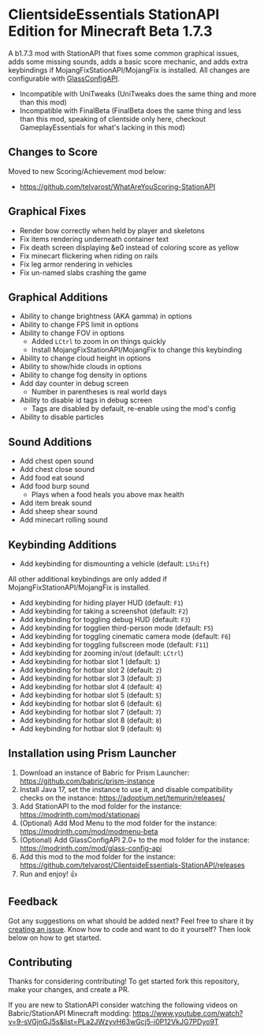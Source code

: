 # ClientsideEssentials StationAPI Edition for Minecraft Beta 1.7.3

A b1.7.3 mod with StationAPI that fixes some common graphical issues, adds some missing sounds, adds a basic score mechanic, and adds extra keybindings if MojangFixStationAPI/MojangFix is installed.
All changes are configurable with [GlassConfigAPI](https://modrinth.com/mod/glass-config-api).
- Incompatible with UniTweaks (UniTweaks does the same thing and more than this mod)
- Incompatible with FinalBeta (FinalBeta does the same thing and less than this mod, speaking of clientside only here, checkout GameplayEssentials for what's lacking in this mod)

## Changes to Score

Moved to new Scoring/Achievement mod below:
- https://github.com/telvarost/WhatAreYouScoring-StationAPI

## Graphical Fixes

- Render bow correctly when held by player and skeletons
- Fix items rendering underneath container text
- Fix death screen displaying &e0 instead of coloring score as yellow
- Fix minecart flickering when riding on rails
- Fix leg armor rendering in vehicles
- Fix un-named slabs crashing the game

## Graphical Additions

- Ability to change brightness (AKA gamma) in options
- Ability to change FPS limit in options
- Ability to change FOV in options
  - Added `LCtrl` to zoom in on things quickly
  - Install MojangFixStationAPI/MojangFix to change this keybinding
- Ability to change cloud height in options
- Ability to show/hide clouds in options
- Ability to change fog density in options
- Add day counter in debug screen
  - Number in parentheses is real world days
- Ability to disable id tags in debug screen
  - Tags are disabled by default, re-enable using the mod's config
- Ability to disable particles

## Sound Additions

- Add chest open sound
- Add chest close sound
- Add food eat sound
- Add food burp sound
  - Plays when a food heals you above max health
- Add item break sound
- Add sheep shear sound
- Add minecart rolling sound

## Keybinding Additions
- Add keybinding for dismounting a vehicle (default: `LShift`)

All other additional keybindings are only added if MojangFixStationAPI/MojangFix is installed.
- Add keybinding for hiding player HUD (default: `F1`)
- Add keybinding for taking a screenshot (default: `F2`)
- Add keybinding for toggling debug HUD (default: `F3`)
- Add keybinding for togglien third-person mode (default: `F5`)
- Add keybinding for toggling cinematic camera mode (default: `F6`)
- Add keybinding for toggling fullscreen mode (default: `F11`)
- Add keybinding for zooming in/out (default: `LCtrl`)
- Add keybinding for hotbar slot 1 (default: `1`)
- Add keybinding for hotbar slot 2 (default: `2`)
- Add keybinding for hotbar slot 3 (default: `3`)
- Add keybinding for hotbar slot 4 (default: `4`)
- Add keybinding for hotbar slot 5 (default: `5`)
- Add keybinding for hotbar slot 6 (default: `6`)
- Add keybinding for hotbar slot 7 (default: `7`)
- Add keybinding for hotbar slot 8 (default: `8`)
- Add keybinding for hotbar slot 9 (default: `9`)

## Installation using Prism Launcher

1. Download an instance of Babric for Prism Launcher: https://github.com/babric/prism-instance
2. Install Java 17, set the instance to use it, and disable compatibility checks on the instance: https://adoptium.net/temurin/releases/
3. Add StationAPI to the mod folder for the instance: https://modrinth.com/mod/stationapi
4. (Optional) Add Mod Menu to the mod folder for the instance: https://modrinth.com/mod/modmenu-beta
5. (Optional) Add GlassConfigAPI 2.0+ to the mod folder for the instance: https://modrinth.com/mod/glass-config-api
6. Add this mod to the mod folder for the instance: https://github.com/telvarost/ClientsideEssentials-StationAPI/releases
7. Run and enjoy! 👍

## Feedback

Got any suggestions on what should be added next? Feel free to share it by [creating an issue](https://github.com/telvarost/ClientsideEssentials-StationAPI/issues/new). Know how to code and want to do it yourself? Then look below on how to get started.

## Contributing

Thanks for considering contributing! To get started fork this repository, make your changes, and create a PR.

If you are new to StationAPI consider watching the following videos on Babric/StationAPI Minecraft modding: https://www.youtube.com/watch?v=9-sVGjnGJ5s&list=PLa2JWzyvH63wGcj5-i0P12VkJG7PDyo9T
